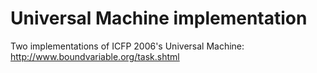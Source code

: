 Universal Machine implementation
================================

Two implementations of ICFP 2006's Universal Machine:
http://www.boundvariable.org/task.shtml
